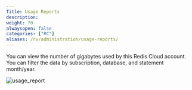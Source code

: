```yaml
---
Title: Usage Reports
description:
weight: 70
alwaysopen: false
categories: ["RC"]
aliases: /rv/administration/usage-reports/
---
```

You can view the number of gigabytes used by this Redis Cloud account.
You can filter the data by subscription, database, and statement month/year.

![usage_report](/images/rc/usage_report.png)

